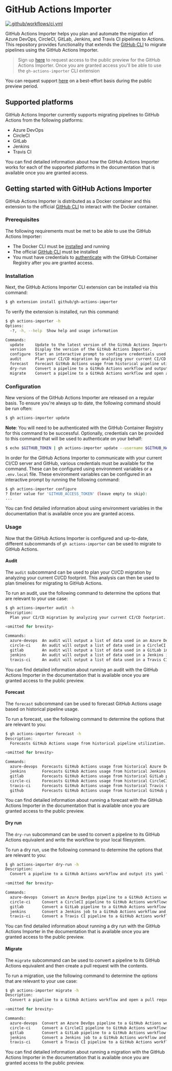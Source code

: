 # GitHub Actions Importer

[![.github/workflows/ci.yml](https://github.com/github/gh-actions-importer/actions/workflows/ci.yml/badge.svg)](https://github.com/github/gh-actions-importer/actions/workflows/ci.yml)

GitHub Actions Importer helps you plan and automate the migration of Azure DevOps, CircleCI, GitLab, Jenkins, and Travis CI pipelines to Actions. This repository provides functionality that extends the [GitHub CLI](https://cli.github.com/) to migrate pipelines using the GitHub Actions Importer.

> Sign up [here](https://github.com/features/actions-importer/signup) to request access to the public preview for the GitHub Actions Importer. Once you are granted access you'll be able to use the `gh-actions-importer` CLI extension

You can request support [here](https://support.github.com/) on a best-effort basis during the public preview period.

## Supported platforms

GitHub Actions Importer currently supports migrating pipelines to GitHub Actions from the following platforms:

- Azure DevOps
- CircleCI
- GitLab
- Jenkins
- Travis CI

You can find detailed information about how the GitHub Actions Importer works for each of the supported platforms in the documentation that is available once you are granted access.

## Getting started with GitHub Actions Importer

GitHub Actions Importer is distributed as a Docker container and this extension to the official [GitHub CLI](https://cli.github.com) to interact with the Docker container.

### Prerequisites

The following requirements must be met to be able to use the GitHub Actions Importer:

- The Docker CLI must be [installed](https://docs.docker.com/get-docker/) and running
- The official [GitHub CLI](https://cli.github.com) must be installed
- You must have credentials to [authenticate](https://docs.github.com/en/packages/working-with-a-github-packages-registry/working-with-the-container-registry#authenticating-to-the-container-registry) with the GitHub Container Registry after you are granted access.

### Installation

Next, the GitHub Actions Importer CLI extension can be installed via this command:

```bash
$ gh extension install github/gh-actions-importer
```

To verify the extension is installed, run this command:

```bash
$ gh actions-importer -h
Options:
  -?, -h, --help  Show help and usage information

Commands:
  update     Update to the latest version of the GitHub Actions Importer.
  version    Display the version of the GitHub Actions Importer.
  configure  Start an interactive prompt to configure credentials used to authenticate with your CI server(s).
  audit      Plan your CI/CD migration by analyzing your current CI/CD footprint.
  forecast   Forecast GitHub Actions usage from historical pipeline utilization.
  dry-run    Convert a pipeline to a GitHub Actions workflow and output its yaml file.
  migrate    Convert a pipeline to a GitHub Actions workflow and open a pull request with the changes.
```

### Configuration

New versions of the GitHub Actions Importer are released on a regular basis. To ensure you're always up to date, the following command should be run often:

```bash
$ gh actions-importer update
```

**Note**: You will need to be authenticated with the GitHub Container Registry for this command to be successful. Optionally, credentials can be provided to this command that will be used to authenticate on your behalf:

```bash
$ echo $GITHUB_TOKEN | gh actions-importer update --username $GITHUB_HANDLE --password-stdin
```

In order for the GitHub Actions Importer to communicate with your current CI/CD server and GitHub, various credentials must be available for the command. These can be configured using environment variables or a `.env.local` file. These environment variables can be configured in an interactive prompt by running the following command:

```bash
$ gh actions-importer configure
? Enter value for 'GITHUB_ACCESS_TOKEN' (leave empty to skip): 
...
```

You can find detailed information about using environment variables in the documentation that is available once you are granted access.

### Usage

Now that the GitHub Actions Importer is configured and up-to-date, different subcommands of `gh actions-importer` can be used to migrate to GitHub Actions.

#### Audit

The `audit` subcommand can be used to plan your CI/CD migration by analyzing your current CI/CD footprint. This analysis can then be used to plan timelines for migrating to GitHub Actions.

To run an audit, use the following command to determine the options that are relevant to your use case:

```bash
$ gh actions-importer audit -h
Description:
  Plan your CI/CD migration by analyzing your current CI/CD footprint.

<omitted for brevity>

Commands:
  azure-devops  An audit will output a list of data used in an Azure DevOps instance.
  circle-ci     An audit will output a list of data used in a CircleCI instance.
  gitlab        An audit will output a list of data used in a GitLab instance.
  jenkins       An audit will output a list of data used in a Jenkins instance.
  travis-ci     An audit will output a list of data used in a Travis CI instance.
```

You can find detailed information about running an audit with the GitHub Actions Importer in the documentation that is available once you are granted access to the public preview.

#### Forecast

The `forecast` subcommand can be used to forecast GitHub Actions usage based on historical pipeline usage.

To run a forecast, use the following command to determine the options that are relevant to you:

```bash
$ gh actions-importer forecast -h
Description:
  Forecasts GitHub Actions usage from historical pipeline utilization.

<omitted for brevity>

Commands:
  azure-devops  Forecasts GitHub Actions usage from historical Azure DevOps pipeline utilization.
  jenkins       Forecasts GitHub Actions usage from historical Jenkins pipeline utilization.
  gitlab        Forecasts GitHub Actions usage from historical GitLab pipeline utilization.
  circle-ci     Forecasts GitHub Actions usage from historical CircleCI pipeline utilization.
  travis-ci     Forecasts GitHub Actions usage from historical Travis CI pipeline utilization.
  github        Forecasts GitHub Actions usage from historical GitHub pipeline utilization.
```

You can find detailed information about running a forecast with the GitHub Actions Importer in the documentation that is available once you are granted access to the public preview.

#### Dry run

The `dry-run` subcommand can be used to convert a pipeline to its GitHub Actions equivalent and write the workflow to your local filesystem.

To run a dry run, use the following command to determine the options that are relevant to you:

```bash
$ gh actions-importer dry-run -h
Description:
  Convert a pipeline to a GitHub Actions workflow and output its yaml file.

<omitted for brevity>

Commands:
  azure-devops  Convert an Azure DevOps pipeline to a GitHub Actions workflow and output its yaml file.
  circle-ci     Convert a CircleCI pipeline to GitHub Actions workflows and output the yaml file(s).
  gitlab        Convert a GitLab pipeline to a GitHub Actions workflow and output the yaml file.
  jenkins       Convert a Jenkins job to a GitHub Actions workflow and output its yaml file.
  travis-ci     Convert a Travis CI pipeline to a GitHub Actions workflow and output its yaml file.
```

You can find detailed information about running a dry run with the GitHub Actions Importer in the documentation that is available once you are granted access to the public preview.

#### Migrate

The `migrate` subcommand can be used to convert a pipeline to its GitHub Actions equivalent and then create a pull request with the contents.

To run a migration, use the following command to determine the options that are relevant to your use case:

```bash
$ gh actions-importer migrate -h
Description:
  Convert a pipeline to a GitHub Actions workflow and open a pull request with the changes.

<omitted for brevity>

Commands:
  azure-devops  Convert an Azure DevOps pipeline to a GitHub Actions workflow and open a pull request with the changes.
  circle-ci     Convert a CircleCI pipeline to GitHub Actions workflows and open a pull request with the changes.
  gitlab        Convert a GitLab pipeline to a GitHub Actions workflow and open a pull request with the changes.
  jenkins       Convert a Jenkins job to a GitHub Actions workflow and open a pull request with the changes.
  travis-ci     Convert a Travis CI pipeline to a GitHub Actions workflow and and open a pull request with the changes.
```

You can find detailed information about running a migration with the GitHub Actions Importer in the documentation that is available once you are granted access to the public preview.
